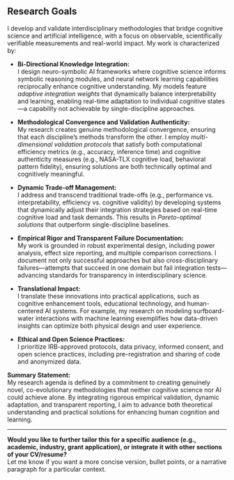 


## Research Goals

I develop and validate interdisciplinary methodologies that bridge cognitive science and artificial intelligence, with a focus on observable, scientifically verifiable measurements and real-world impact. My work is characterized by:

- **Bi-Directional Knowledge Integration:**  
  I design neuro-symbolic AI frameworks where cognitive science informs symbolic reasoning modules, and neural network learning capabilities reciprocally enhance cognitive understanding. My models feature *adaptive integration weights* that dynamically balance interpretability and learning, enabling real-time adaptation to individual cognitive states—a capability not achievable by single-discipline approaches.

- **Methodological Convergence and Validation Authenticity:**  
  My research creates genuine methodological convergence, ensuring that each discipline’s methods transform the other. I employ *multi-dimensional validation protocols* that satisfy both computational efficiency metrics (e.g., accuracy, inference time) and cognitive authenticity measures (e.g., NASA-TLX cognitive load, behavioral pattern fidelity), ensuring solutions are both technically optimal and cognitively meaningful.

- **Dynamic Trade-off Management:**  
  I address and transcend traditional trade-offs (e.g., performance vs. interpretability, efficiency vs. cognitive validity) by developing systems that dynamically adjust their integration strategies based on real-time cognitive load and task demands. This results in *Pareto-optimal solutions* that outperform single-discipline baselines.

- **Empirical Rigor and Transparent Failure Documentation:**  
  My work is grounded in robust experimental design, including power analysis, effect size reporting, and multiple comparison corrections. I document not only successful approaches but also cross-disciplinary failures—attempts that succeed in one domain but fail integration tests—advancing standards for transparency in interdisciplinary science.

- **Translational Impact:**  
  I translate these innovations into practical applications, such as cognitive enhancement tools, educational technology, and human-centered AI systems. For example, my research on modeling surfboard-water interactions with machine learning exemplifies how data-driven insights can optimize both physical design and user experience.

- **Ethical and Open Science Practices:**  
  I prioritize IRB-approved protocols, data privacy, informed consent, and open science practices, including pre-registration and sharing of code and anonymized data.

**Summary Statement:**  
My research agenda is defined by a commitment to creating genuinely novel, co-evolutionary methodologies that neither cognitive science nor AI could achieve alone. By integrating rigorous empirical validation, dynamic adaptation, and transparent reporting, I aim to advance both theoretical understanding and practical solutions for enhancing human cognition and learning.

---

**Would you like to further tailor this for a specific audience (e.g., academic, industry, grant application), or integrate it with other sections of your CV/resume?**  
Let me know if you want a more concise version, bullet points, or a narrative paragraph for a particular context.
